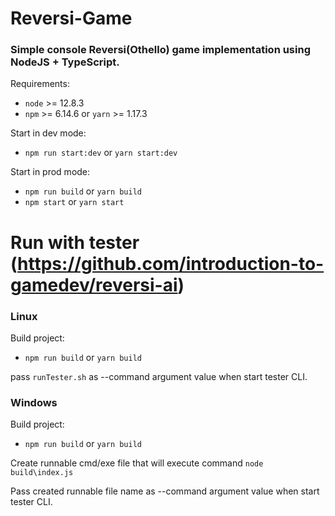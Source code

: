 # Reversi-Game

### Simple console Reversi(Othello) game implementation using NodeJS + TypeScript.

Requirements:
- `node` >= 12.8.3
- `npm` >= 6.14.6 or `yarn` >= 1.17.3

Start in dev mode:
- `npm run start:dev` or `yarn start:dev`

Start in prod mode:
- `npm run build` or `yarn build`
- `npm start` or `yarn start`

# Run with tester (https://github.com/introduction-to-gamedev/reversi-ai)

### Linux

Build project:
- `npm run build` or `yarn build`

pass `runTester.sh` as --command argument value when start tester CLI.

### Windows

Build project:
- `npm run build` or `yarn build`

Create runnable cmd/exe file that will execute command `node build\index.js`

Pass created runnable file name as --command argument value when start tester CLI.
